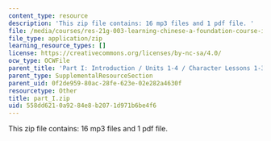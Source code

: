 ```yaml
---
content_type: resource
description: 'This zip file contains: 16 mp3 files and 1 pdf file. '
file: /media/courses/res-21g-003-learning-chinese-a-foundation-course-in-mandarin-spring-2011/558dd6210a9284e8b2071d971b6be4f6_part_I.zip
file_type: application/zip
learning_resource_types: []
license: https://creativecommons.org/licenses/by-nc-sa/4.0/
ocw_type: OCWFile
parent_title: 'Part I: Introduction / Units 1-4 / Character Lessons 1-3'
parent_type: SupplementalResourceSection
parent_uid: 0f2de959-80ac-28fe-623e-02e282a4630f
resourcetype: Other
title: part_I.zip
uid: 558dd621-0a92-84e8-b207-1d971b6be4f6
---
```

This zip file contains: 16 mp3 files and 1 pdf file. 